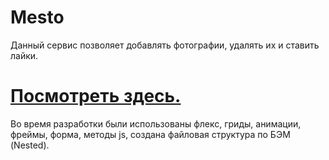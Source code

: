 # Mesto

Данный сервис позволяет добавлять фотографии, удалять их и ставить лайки.

# [Посмотреть здесь.](https://ger-an-a.github.io/mesto/)

Во время разработки были использованы флекс, гриды, анимации, фреймы, форма, методы js, создана файловая структура по БЭМ (Nested).
